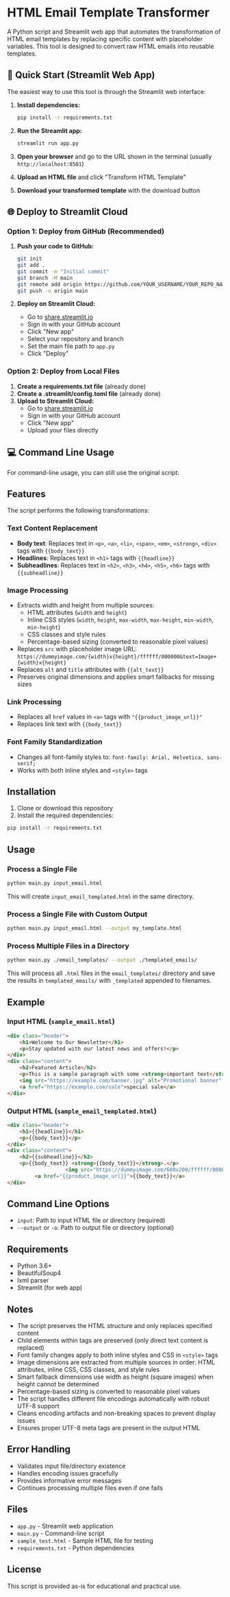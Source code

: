 # HTML Email Template Transformer

A Python script and Streamlit web app that automates the transformation of HTML email templates by replacing specific content with placeholder variables. This tool is designed to convert raw HTML emails into reusable templates.

## 🚀 Quick Start (Streamlit Web App)

The easiest way to use this tool is through the Streamlit web interface:

1. **Install dependencies:**
   ```bash
   pip install -r requirements.txt
   ```

2. **Run the Streamlit app:**
   ```bash
   streamlit run app.py
   ```

3. **Open your browser** and go to the URL shown in the terminal (usually `http://localhost:8501`)

4. **Upload an HTML file** and click "Transform HTML Template"

5. **Download your transformed template** with the download button

## 🌐 Deploy to Streamlit Cloud

### Option 1: Deploy from GitHub (Recommended)

1. **Push your code to GitHub:**
   ```bash
   git init
   git add .
   git commit -m "Initial commit"
   git branch -M main
   git remote add origin https://github.com/YOUR_USERNAME/YOUR_REPO_NAME.git
   git push -u origin main
   ```

2. **Deploy on Streamlit Cloud:**
   - Go to [share.streamlit.io](https://share.streamlit.io)
   - Sign in with your GitHub account
   - Click "New app"
   - Select your repository and branch
   - Set the main file path to `app.py`
   - Click "Deploy"

### Option 2: Deploy from Local Files

1. **Create a requirements.txt file** (already done)
2. **Create a .streamlit/config.toml file** (already done)
3. **Upload to Streamlit Cloud:**
   - Go to [share.streamlit.io](https://share.streamlit.io)
   - Sign in with your GitHub account
   - Click "New app"
   - Upload your files directly

## 💻 Command Line Usage

For command-line usage, you can still use the original script:

## Features

The script performs the following transformations:

### Text Content Replacement
- **Body text**: Replaces text in `<p>`, `<a>`, `<li>`, `<span>`, `<em>`, `<strong>`, `<div>` tags with `{{body_text}}`
- **Headlines**: Replaces text in `<h1>` tags with `{{headline}}`
- **Subheadlines**: Replaces text in `<h2>`, `<h3>`, `<h4>`, `<h5>`, `<h6>` tags with `{{subheadline}}`

### Image Processing
- Extracts width and height from multiple sources:
  - HTML attributes (`width` and `height`)
  - Inline CSS styles (`width`, `height`, `max-width`, `max-height`, `min-width`, `min-height`)
  - CSS classes and style rules
  - Percentage-based sizing (converted to reasonable pixel values)
- Replaces `src` with placeholder image URL: `https://dummyimage.com/{width}x{height}/ffffff/000000&text=Image+{width}x{height}`
- Replaces `alt` and `title` attributes with `{{alt_text}}`
- Preserves original dimensions and applies smart fallbacks for missing sizes

### Link Processing
- Replaces all `href` values in `<a>` tags with `"{{product_image_url}}"`
- Replaces link text with `{{body_text}}`

### Font Family Standardization
- Changes all font-family styles to: `font-family: Arial, Helvetica, sans-serif;`
- Works with both inline styles and `<style>` tags

## Installation

1. Clone or download this repository
2. Install the required dependencies:

```bash
pip install -r requirements.txt
```

## Usage

### Process a Single File

```bash
python main.py input_email.html
```

This will create `input_email_templated.html` in the same directory.

### Process a Single File with Custom Output

```bash
python main.py input_email.html --output my_template.html
```

### Process Multiple Files in a Directory

```bash
python main.py ./email_templates/ --output ./templated_emails/
```

This will process all `.html` files in the `email_templates/` directory and save the results in `templated_emails/` with `_templated` appended to filenames.

## Example

### Input HTML (`sample_email.html`)
```html
<div class="header">
    <h1>Welcome to Our Newsletter</h1>
    <p>Stay updated with our latest news and offers!</p>
</div>
<div class="content">
    <h2>Featured Article</h2>
    <p>This is a sample paragraph with some <strong>important text</strong>.</p>
    <img src="https://example.com/banner.jpg" alt="Promotional banner" width="600" height="200">
    <a href="https://example.com/sale">special sale</a>
</div>
```

### Output HTML (`sample_email_templated.html`)
```html
<div class="header">
    <h1>{{headline}}</h1>
    <p>{{body_text}}</p>
</div>
<div class="content">
    <h2>{{subheadline}}</h2>
    <p>{{body_text}} <strong>{{body_text}}</strong>.</p>
                   <img src="https://dummyimage.com/600x200/ffffff/000000&text=Image+600x200" alt="{{alt_text}}" title="{{alt_text}}" width="600" height="200">
         <a href="{{product_image_url}}">{{body_text}}</a>
</div>
```

## Command Line Options

- `input`: Path to input HTML file or directory (required)
- `--output` or `-o`: Path to output file or directory (optional)

## Requirements

- Python 3.6+
- BeautifulSoup4
- lxml parser
- Streamlit (for web app)

## Notes

- The script preserves the HTML structure and only replaces specified content
- Child elements within tags are preserved (only direct text content is replaced)
- Font family changes apply to both inline styles and CSS in `<style>` tags
- Image dimensions are extracted from multiple sources in order: HTML attributes, inline CSS, CSS classes, and style rules
- Smart fallback dimensions use width as height (square images) when height cannot be determined
- Percentage-based sizing is converted to reasonable pixel values
- The script handles different file encodings automatically with robust UTF-8 support
- Cleans encoding artifacts and non-breaking spaces to prevent display issues
- Ensures proper UTF-8 meta tags are present in the output HTML

## Error Handling

- Validates input file/directory existence
- Handles encoding issues gracefully
- Provides informative error messages
- Continues processing multiple files even if one fails

## Files

- `app.py` - Streamlit web application
- `main.py` - Command-line script
- `sample_test.html` - Sample HTML file for testing
- `requirements.txt` - Python dependencies

## License

This script is provided as-is for educational and practical use. 